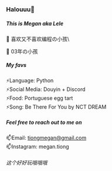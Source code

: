 
<!--
**lelemegan/lelemegan** is a ✨ _special_ ✨ repository because its `README.md` (this file) appears on your GitHub profile.

Here are some ideas to get you started:

- 🔭 I’m currently working on ...
- 🌱 I’m currently learning ...
- 👯 I’m looking to collaborate on ...
- 🤔 I’m looking for help with ...
- 💬 Ask me about ...
- 📫 How to reach me: ...
- 😄 Pronouns: ...
- ⚡ Fun fact: ...
-->

### Halouuu👋
##### This is Megan aka Lele
<p>🍦 喜欢又不喜欢编程の小孩\</p>
🍦 03年の小孩


##### My favs
⚡Language: Python\
⚡Social Media: Douyin + Discord\
⚡Food: Portuguese egg tart\
⚡Song: Be There For You by NCT DREAM


##### Feel free to reach out to me on
📫Email: tiongmegan@gmail.com\
📫Instagram: megan.tiong


###### 这个好好玩哦哦哦
